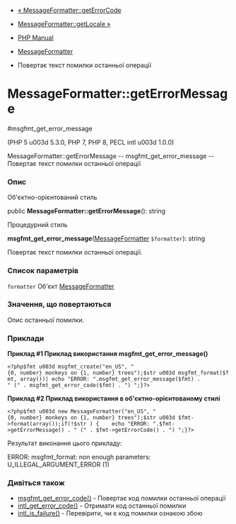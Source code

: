 - [«
MessageFormatter::getErrorCode](messageformatter.geterrorcode.md)
- [MessageFormatter::getLocale »](messageformatter.getlocale.md)

- [PHP Manual](index.md)
- [MessageFormatter](class.messageformatter.md)
- Повертає текст помилки останньої операції

# MessageFormatter::getErrorMessage

#msgfmt_get_error_message

(PHP 5 u003d 5.3.0, PHP 7, PHP 8, PECL intl u003d 1.0.0)

MessageFormatter::getErrorMessage -- msgfmt_get_error_message --
Повертає текст помилки останньої операції

### Опис

Об'єктно-орієнтований стиль

public **MessageFormatter::getErrorMessage**(): string

Процедурний стиль

**msgfmt_get_error_message**([MessageFormatter](class.messageformatter.md)
`$formatter`): string

Повертає текст помилки останньої операції.

### Список параметрів

`formatter`
Об'єкт [MessageFormatter](class.messageformatter.md)

### Значення, що повертаються

Опис останньої помилки.

### Приклади

**Приклад #1 Приклад використання **msgfmt_get_error_message()****

` <?php$fmt u003d msgfmt_create("en_US", "{0, number} monkeys on {1, number} trees");$str u003d msgfmt_format($fmt, array())| echo "ERROR: ".msgfmt_get_error_message($fmt) . " (" . msgfmt_get_error_code($fmt) . ")
";}?> `

**Приклад #2 Приклад використання в об'єктно-орієнтованому стилі**

` <?php$fmt u003d new MessageFormatter("en_US", "{0, number} monkeys on {1, number} trees");$str u003d $fmt->format(array());if(!$str ) {    echo "ERROR: ".$fmt->getErrorMessage() . " (" . $fmt->getErrorCode() . ")
";}?> `

Результат виконання цього прикладу:

ERROR: msgfmt_format: non enough parameters: U_ILLEGAL_ARGUMENT_ERROR (1)

### Дивіться також

- [msgfmt_get_error_code()](messageformatter.geterrorcode.md) -
Повертає код помилки останньої операції
- [intl_get_error_code()](function.intl-get-error-code.md) -
Отримати код останньої помилки
- [intl_is_failure()](function.intl-is-failure.md) - Перевірити,
чи є код помилки ознакою збою
